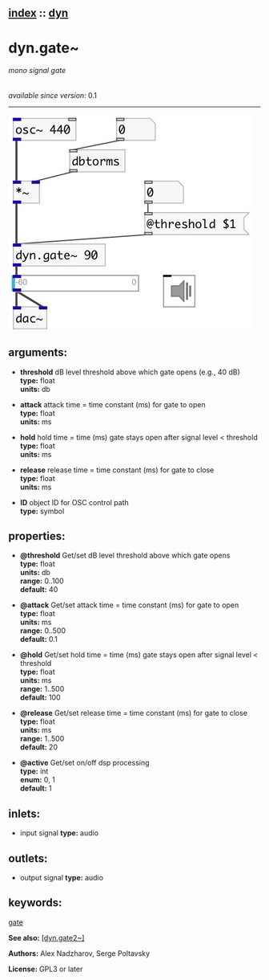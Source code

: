 [index](index.html) :: [dyn](category_dyn.html)
---

# dyn.gate~

###### mono signal gate

*available since version:* 0.1

---




[![example](../examples/img/dyn.gate~.jpg)](../examples/pd/dyn.gate~.pd)



## arguments:

* **threshold**
dB level threshold above which gate opens (e.g., 40 dB)<br>
__type:__ float<br>
__units:__ db<br>

* **attack**
attack time = time constant (ms) for gate to open<br>
__type:__ float<br>
__units:__ ms<br>

* **hold**
hold time = time (ms) gate stays open after signal level &lt; threshold<br>
__type:__ float<br>
__units:__ ms<br>

* **release**
release time = time constant (ms) for gate to close<br>
__type:__ float<br>
__units:__ ms<br>

* **ID**
object ID for OSC control path<br>
__type:__ symbol<br>





## properties:

* **@threshold** 
Get/set dB level threshold above which gate opens<br>
__type:__ float<br>
__units:__ db<br>
__range:__ 0..100<br>
__default:__ 40<br>

* **@attack** 
Get/set attack time = time constant (ms) for gate to open<br>
__type:__ float<br>
__units:__ ms<br>
__range:__ 0..500<br>
__default:__ 0.1<br>

* **@hold** 
Get/set hold time = time (ms) gate stays open after signal level &lt; threshold<br>
__type:__ float<br>
__units:__ ms<br>
__range:__ 1..500<br>
__default:__ 100<br>

* **@release** 
Get/set release time = time constant (ms) for gate to close<br>
__type:__ float<br>
__units:__ ms<br>
__range:__ 1..500<br>
__default:__ 20<br>

* **@active** 
Get/set on/off dsp processing<br>
__type:__ int<br>
__enum:__ 0, 1<br>
__default:__ 1<br>



## inlets:

* input signal 
__type:__ audio<br>



## outlets:

* output signal
__type:__ audio<br>



## keywords:

[gate](keywords/gate.html)



**See also:**
[\[dyn.gate2~\]](dyn.gate2~.html)




**Authors:** Alex Nadzharov, Serge Poltavsky




**License:** GPL3 or later






